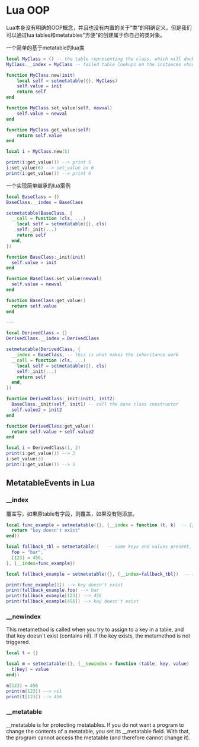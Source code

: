 # Lua OOP

Lua本身没有明确的OOP概念，并且也没有内置的关于“类"的明确定义，但是我们可以通过lua tables和metatables"方便"的创建属于你自己的类对象。

一个简单的基于metatable的lua类
```lua
local MyClass = {} -- the table representing the class, which will double as the metatable for the instances
MyClass.__index = MyClass -- failed table lookups on the instances should fallback to the class table, to get methods

function MyClass.new(init)
    local self = setmetatable({}, MyClass)
    self.value = init
    return self
end

function MyClass.set_value(self, newval)
    self.value = newval
end

function MyClass.get_value(self)
    return self.value
end

local i = MyClass.new(5)

print(i:get_value()) --> print 5
i:set_value(6) --> set_value as 6
print(i:get_value()) --> print 6
```

一个实现简单继承的lua案例
```lua
local BaseClass = {}
BaseClass.__index = BaseClass

setmetatable(BaseClass, {
  __call = function (cls, ...)
    local self = setmetatable({}, cls)
    self:_init(...)
    return self
  end,
})

function BaseClass:_init(init)
  self.value = init
end

function BaseClass:set_value(newval)
  self.value = newval
end

function BaseClass:get_value()
  return self.value
end

---

local DerivedClass = {}
DerivedClass.__index = DerivedClass

setmetatable(DerivedClass, {
  __index = BaseClass, -- this is what makes the inheritance work
  __call = function (cls, ...)
    local self = setmetatable({}, cls)
    self:_init(...)
    return self
  end,
})

function DerivedClass:_init(init1, init2)
  BaseClass._init(self, init1) -- call the base class constructor
  self.value2 = init2
end

function DerivedClass:get_value()
  return self.value + self.value2
end

local i = DerivedClass(1, 2)
print(i:get_value()) --> 3
i:set_value(3)
print(i:get_value()) --> 5
```

## MetatableEvents in Lua

### __index
覆盖写，如果原table有字段，则覆盖，如果没有则添加。
```lua
local func_example = setmetatable({}, {__index = function (t, k)  -- {} an empty table, and after the comma, a custom function failsafe
  return "key doesn't exist"
end})

local fallback_tbl = setmetatable({   -- some keys and values present, together with a fallback failsafe
  foo = "bar",
  [123] = 456,
}, {__index=func_example})

local fallback_example = setmetatable({}, {__index=fallback_tbl})  -- {} again an empty table, but this time with a fallback failsafe

print(func_example[1]) --> key doesn't exist
print(fallback_example.foo) --> bar
print(fallback_example[123]) --> 456
print(fallback_example[456]) --> key doesn't exist
```

### __newindex
This metamethod is called when you try to assign to a key in a table, and that key doesn't exist (contains nil). If the key exists, the metamethod is not triggered.
```lua
local t = {}

local m = setmetatable({}, {__newindex = function (table, key, value)
  t[key] = value
end})

m[123] = 456
print(m[123]) --> nil
print(t[123]) --> 456
```

### __metatable

__metatable is for protecting metatables. If you do not want a program to change the contents of a metatable, you set its __metatable field. With that, the program cannot access the metatable (and therefore cannot change it).


